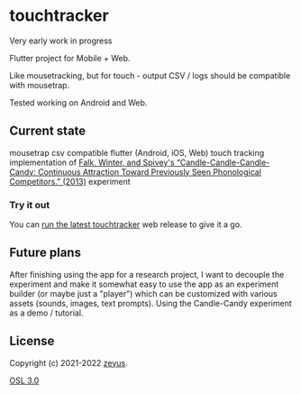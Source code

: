 # touchtracker

Very early work in progress

Flutter project for Mobile + Web.

Like mousetracking, but for touch - output CSV / logs should be compatible with mousetrap.

Tested working on Android and Web.

## Current state

mousetrap csv compatible flutter (Android, iOS, Web) touch tracking implementation of [Falk, Winter, and Spivey's “Candle-Candle-Candle-Candy: Continuous Attraction Toward Previously Seen Phonological Competitors.” (2013)](https://escholarship.org/uc/item/11c5k48v#main) experiment

### Try it out

You can [run the latest touchtracker](https://zeyus.com/touchtracker/web/index.html) web release to give it a go.

## Future plans

After finishing using the app for a research project, I want to decouple the experiment and make it somewhat easy to use the app as an experiment builder (or maybe just a "player") which can be customized with various assets (sounds, images, text prompts). Using the Candle-Candy experiment as a demo / tutorial.

## License

Copyright (c) 2021-2022 [zeyus](https://github.com/zeyus).

[OSL 3.0](LICENSE.txt)
